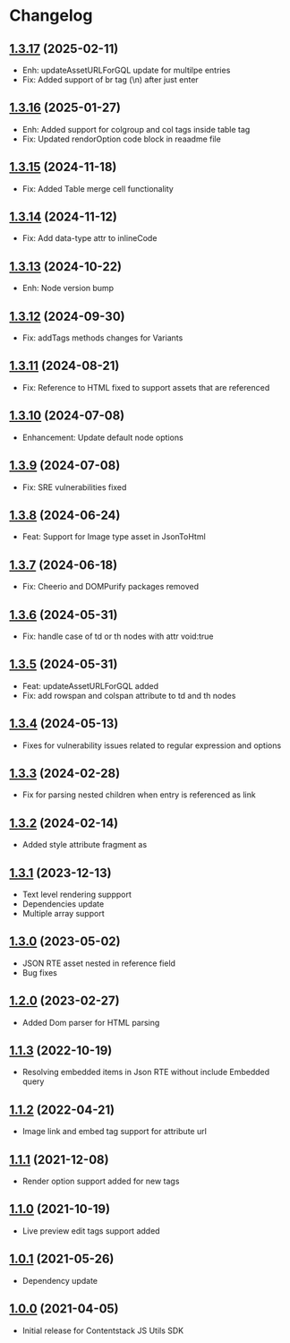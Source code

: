 # Changelog

## [1.3.17](https://github.com/contentstack/contentstack-utils-javascript/tree/v1.3.17) (2025-02-11)
 - Enh: updateAssetURLForGQL update for multilpe entries
 - Fix: Added support of  br tag (\n) after just enter

## [1.3.16](https://github.com/contentstack/contentstack-utils-javascript/tree/v1.3.16) (2025-01-27)
 - Enh: Added support for colgroup and col tags inside table tag
 - Fix: Updated rendorOption code block in reaadme file

## [1.3.15](https://github.com/contentstack/contentstack-utils-javascript/tree/v1.3.15) (2024-11-18)
 - Fix: Added Table merge cell functionality

## [1.3.14](https://github.com/contentstack/contentstack-utils-javascript/tree/v1.3.14) (2024-11-12)
 - Fix: Add data-type attr to inlineCode

## [1.3.13](https://github.com/contentstack/contentstack-utils-javascript/tree/v1.3.13) (2024-10-22)
 - Enh: Node version bump

## [1.3.12](https://github.com/contentstack/contentstack-utils-javascript/tree/v1.3.12) (2024-09-30)
 - Fix: addTags methods changes for Variants

## [1.3.11](https://github.com/contentstack/contentstack-utils-javascript/tree/v1.3.11) (2024-08-21)
 - Fix: Reference to HTML fixed to support assets that are referenced

## [1.3.10](https://github.com/contentstack/contentstack-utils-javascript/tree/v1.3.10) (2024-07-08)
 - Enhancement: Update default node options

## [1.3.9](https://github.com/contentstack/contentstack-utils-javascript/tree/v1.3.9) (2024-07-08)
 - Fix: SRE vulnerabilities fixed

## [1.3.8](https://github.com/contentstack/contentstack-utils-javascript/tree/v1.3.8) (2024-06-24)
 - Feat: Support for Image type asset in JsonToHtml 

## [1.3.7](https://github.com/contentstack/contentstack-utils-javascript/tree/v1.3.7) (2024-06-18)
 - Fix: Cheerio and DOMPurify packages removed

## [1.3.6](https://github.com/contentstack/contentstack-utils-javascript/tree/v1.3.6) (2024-05-31)
 - Fix: handle case of td or th nodes with attr void:true

## [1.3.5](https://github.com/contentstack/contentstack-utils-javascript/tree/v1.3.5) (2024-05-31)
 - Feat: updateAssetURLForGQL added
 - Fix: add rowspan and colspan attribute to td and th nodes

## [1.3.4](https://github.com/contentstack/contentstack-utils-javascript/tree/v1.3.4) (2024-05-13)
 - Fixes for vulnerability issues related to regular expression and options

## [1.3.3](https://github.com/contentstack/contentstack-utils-javascript/tree/v1.3.3) (2024-02-28)
 - Fix for parsing nested children when entry is referenced as link

## [1.3.2](https://github.com/contentstack/contentstack-utils-javascript/tree/v1.3.2) (2024-02-14)
 - Added style attribute fragment as 

## [1.3.1](https://github.com/contentstack/contentstack-utils-javascript/tree/v1.3.1) (2023-12-13)
 - Text level rendering suppport
 - Dependencies update
 - Multiple array support

## [1.3.0](https://github.com/contentstack/contentstack-utils-javascript/tree/v1.3.0) (2023-05-02)
 - JSON RTE asset nested in reference field
 - Bug fixes

## [1.2.0](https://github.com/contentstack/contentstack-utils-javascript/tree/v1.2.0) (2023-02-27)
 - Added Dom parser for HTML parsing

## [1.1.3](https://github.com/contentstack/contentstack-utils-javascript/tree/v1.1.3) (2022-10-19)
 - Resolving embedded items in Json RTE without include Embedded query

## [1.1.2](https://github.com/contentstack/contentstack-utils-javascript/tree/v1.1.2) (2022-04-21)
 - Image link and embed tag support for attribute url

## [1.1.1](https://github.com/contentstack/contentstack-utils-javascript/tree/v1.1.1) (2021-12-08)
 - Render option support added for new tags

## [1.1.0](https://github.com/contentstack/contentstack-utils-javascript/tree/v1.1.0) (2021-10-19)
 - Live preview edit tags support added

## [1.0.1](https://github.com/contentstack/contentstack-utils-javascript/tree/v1.0.1) (2021-05-26)
 - Dependency update
## [1.0.0](https://github.com/contentstack/contentstack-utils-javascript/tree/v1.0.0) (2021-04-05)
  - Initial release for Contentstack JS Utils SDK
